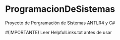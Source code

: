 # ProgramacionDeSistemas
Proyecto de Porgramación de Sistemas
ANTLR4 y C#

#(IMPORTANTE) Leer HelpfulLinks.txt antes de usar 
